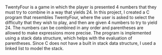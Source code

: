TwentyFour is a game in which the player is presented 4 numbers that they must try to combine in a way that yields 24. In this project, I created a C program that resembles TwentyFour, where the user is asked to select the difficulty that they wish to play, and then are given 4 numbers to try to yield 24. The numbers can be combined in any order and parentheses are allowed to make expressions more precise. The program is implemented using a stack data structure, which helps with the evaluation of parentheses. Since C does not have a built in stack data structure, I used a linked list to model the stack.
